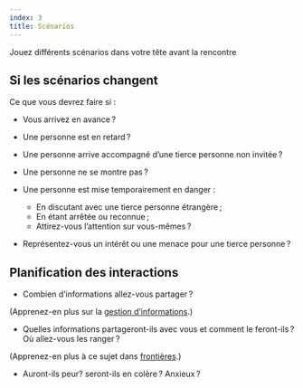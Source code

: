 ```yaml
---
index: 3
title: Scénarios
---
```

Jouez différents scénarios dans votre tête avant la rencontre

## Si les scénarios changent

Ce que vous devrez faire si :

*   Vous arrivez en avance ?

*   Une personne est en retard ?

*   Une personne arrive accompagné d’une tierce personne non invitée ?

*   Une personne ne se montre pas ?

*   Une personne est mise temporairement en danger :
    *   En discutant avec une tierce personne étrangère ;
    *   En étant arrêtée ou reconnue ;
    *   Attirez-vous l’attention sur vous-mêmes ?

*   Représentez-vous un intérêt ou une menace pour une tierce personne ?

## Planification des interactions

*   Combien d’informations allez-vous partager ?

(Apprenez-en plus sur la [gestion d’informations](umbrella://information/managing-information).)

*   Quelles informations partageront-ils avec vous et comment le feront-ils ? Où allez-vous les ranger ?

(Apprenez-en plus à ce sujet dans [frontières](umbrella://travel/borders).)

*   Auront-ils peur? seront-ils en colère ? Anxieux ?